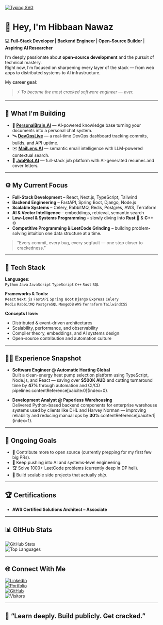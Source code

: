 [![Typing SVG](https://readme-typing-svg.demolab.com?font=Fira+Code&pause=1000&color=00BFFF&center=true&vCenter=true&width=600&lines=Full+Stack+Developer;Backend+Engineer;Open+Source+Builder;AI+Research+Learner;Leetcoding+%2B+Getting+Cracked)](https://git.io/typing-svg)

# 👋 Hey, I'm Hibbaan Nawaz

💻 **Full-Stack Developer | Backend Engineer | Open-Source Builder | Aspiring AI Researcher**

I’m deeply passionate about **open-source development** and the pursuit of technical mastery.  
Right now, I’m focused on sharpening every layer of the stack — from web apps to distributed systems to AI infrastructure.  

My **career goal**:  
> ⚡ *To become the most cracked software engineer — ever.*

---

## 🚀 What I'm Building

- 🧠 **[PersonalBrain.AI](https://github.com/s3847243/personal-brain-ai)** — AI-powered knowledge base turning your documents into a personal chat system.  
- 🛰 **[DevOpsLive](https://github.com/s3847243/devops-api-watchdog)** — a real-time DevOps dashboard tracking commits, builds, and API uptime.  
- ✉️ **[MailLens.AI](https://github.com/s3847243/MailLens)** — semantic email intelligence with LLM-powered contextual search.  
- 💼 **[JobPilot.AI](https://github.com/s3847243/jobpilotai)** — full-stack job platform with AI-generated resumes and cover letters.

---

## ⚙️ My Current Focus

- **Full-Stack Development** – React, Next.js, TypeScript, Tailwind  
- **Backend Engineering** – FastAPI, Spring Boot, Django, Node.js  
- **Scalable Systems** – Celery, RabbitMQ, Redis, Postgres, AWS, Terraform  
- **AI & Vector Intelligence** – embeddings, retrieval, semantic search  
- **Low-Level & Systems Programming** – slowly diving into **Rust** 🦀 & **C++** ⚙️  
- **Competitive Programming & LeetCode Grinding** – building problem-solving intuition one data structure at a time.  

> “Every commit, every bug, every segfault — one step closer to crackedness.”

---

## 🧩 Tech Stack

**Languages:**  
`Python` `Java` `JavaScript` `TypeScript` `C++` `Rust` `SQL`

**Frameworks & Tools:**  
`React` `Next.js` `FastAPI` `Spring Boot` `Django` `Express` `Celery`  
`Redis` `RabbitMQ` `PostgreSQL` `MongoDB` `AWS` `Terraform` `TailwindCSS`

**Concepts I love:**  
- Distributed & event-driven architectures  
- Scalability, performance, and observability  
- Compiler theory, embeddings, and AI systems design  
- Open-source contribution and automation culture  

---

## 🧑‍💻 Experience Snapshot

- **Software Engineer @ Automatic Heating Global**  
  Built a clean-energy heat pump selection platform using TypeScript, Node.js, and React — saving over **$500K AUD** and cutting turnaround time by **47%** through automation and CI/CD pipelines:contentReference[oaicite:0]{index=0}.

- **Development Analyst @ Paperless Warehousing**  
  Delivered Python-based backend components for enterprise warehouse systems used by clients like DHL and Harvey Norman — improving reliability and reducing manual ops by **30%**:contentReference[oaicite:1]{index=1}.

---

## 🧠 Ongoing Goals

- 🧩 Contribute more to open source (currently prepping for my first few big PRs).  
- 🧠 Keep pushing into AI and systems-level engineering.  
- 🏆 Solve 1000+ LeetCode problems (currently deep in DP hell).  
- 🧵 Build scalable side projects that actually *ship*.  

---

## 🏆 Certifications

- **AWS Certified Solutions Architect – Associate**

---

## 📊 GitHub Stats

![GitHub Stats](https://github-readme-stats.vercel.app/api?username=s3847243&show_icons=true&theme=tokyonight)  
![Top Languages](https://github-readme-stats.vercel.app/api/top-langs/?username=s3847243&layout=compact&theme=tokyonight)

---

## 🌐 Connect With Me

[![LinkedIn](https://img.shields.io/badge/LinkedIn-0077B5?style=flat&logo=linkedin&logoColor=white)](https://linkedin.com/in/hibbaan-nawaz)  
[![Portfolio](https://img.shields.io/badge/Portfolio-000000?style=flat&logo=vercel&logoColor=white)](https://hibbaan.vercel.app)  
[![GitHub](https://img.shields.io/badge/GitHub-181717?style=flat&logo=github&logoColor=white)](https://github.com/s3847243)  
![Visitors](https://komarev.com/ghpvc/?username=s3847243&style=flat-square&color=blue)

---

## 🧠 “Learn deeply. Build publicly. Get cracked.”


